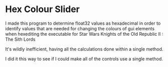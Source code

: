 # Hex Colour Slider

I made this program to determine float32 values as hexadecimal in order to identify values that are needed for changing the colours of gui elements when hexediting the executable for Star Wars Knights of the Old Republic II : The Sith Lords

It's wildly inefficient, having all the calculations done within a single method.

I did it this way to see if I could make all of the controls use a single method.
